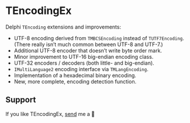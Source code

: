 TEncodingEx
===========

Delphi `TEncoding` extensions and improvements:

  * UTF-8 encoding derived from `TMBCSEncoding` instead of `TUTF7Encoding`. (There really isn’t much common between UTF-8 and UTF-7.)
  * Additional UTF-8 encoder that doesn’t write byte order mark.
  * Minor improvement to UTF-16 big-endian encoding class.
  * UTF-32 encoders / decoders (both little- and big-endian).
  * `IMultiLanguage2` encoding interface via `TMLangEncoding`.
  * Implementation of a hexadecimal binary encoding.
  * New, more complete, encoding detection function.

## Support

If you like TEncodingEx, [send](https://www.buymeacoffee.com/quadroid "Donate") me a 🍩
